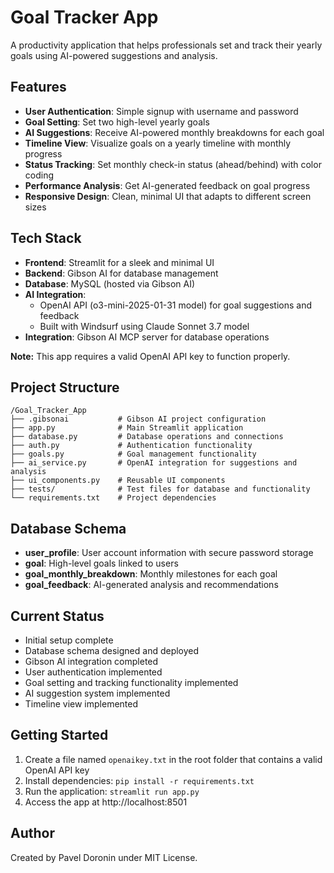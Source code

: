 # Goal Tracker App

A productivity application that helps professionals set and track their yearly goals using AI-powered suggestions and analysis.

## Features

- **User Authentication**: Simple signup with username and password
- **Goal Setting**: Set two high-level yearly goals
- **AI Suggestions**: Receive AI-powered monthly breakdowns for each goal
- **Timeline View**: Visualize goals on a yearly timeline with monthly progress
- **Status Tracking**: Set monthly check-in status (ahead/behind) with color coding
- **Performance Analysis**: Get AI-generated feedback on goal progress
- **Responsive Design**: Clean, minimal UI that adapts to different screen sizes

## Tech Stack

- **Frontend**: Streamlit for a sleek and minimal UI
- **Backend**: Gibson AI for database management
- **Database**: MySQL (hosted via Gibson AI)
- **AI Integration**: 
  - OpenAI API (o3-mini-2025-01-31 model) for goal suggestions and feedback
  - Built with Windsurf using Claude Sonnet 3.7 model
- **Integration**: Gibson AI MCP server for database operations

**Note:** This app requires a valid OpenAI API key to function properly.

## Project Structure

```
/Goal_Tracker_App
├── .gibsonai           # Gibson AI project configuration
├── app.py              # Main Streamlit application
├── database.py         # Database operations and connections
├── auth.py             # Authentication functionality
├── goals.py            # Goal management functionality
├── ai_service.py       # OpenAI integration for suggestions and analysis
├── ui_components.py    # Reusable UI components
├── tests/              # Test files for database and functionality
└── requirements.txt    # Project dependencies
```

## Database Schema

- **user_profile**: User account information with secure password storage
- **goal**: High-level goals linked to users
- **goal_monthly_breakdown**: Monthly milestones for each goal
- **goal_feedback**: AI-generated analysis and recommendations

## Current Status

- Initial setup complete
- Database schema designed and deployed
- Gibson AI integration completed
- User authentication implemented
- Goal setting and tracking functionality implemented
- AI suggestion system implemented
- Timeline view implemented

## Getting Started

1. Create a file named `openaikey.txt` in the root folder that contains a valid OpenAI API key
2. Install dependencies: `pip install -r requirements.txt`
3. Run the application: `streamlit run app.py`
4. Access the app at http://localhost:8501

## Author

Created by Pavel Doronin under MIT License.
